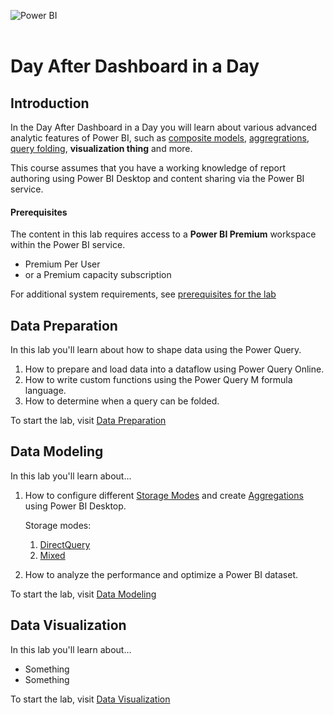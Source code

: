 ![Power BI](https://raw.githubusercontent.com/microsoft/pbiworkshops/main/_Asset%20Library/powerbi.svg)
</br>
</br>

# Day After Dashboard in a Day

## Introduction
In the Day After Dashboard in a Day you will learn about various advanced analytic features of Power BI, such as [composite models](https://docs.microsoft.com/power-bi/transform-model/desktop-composite-models), [aggregrations](https://docs.microsoft.com/power-bi/transform-model/aggregations-advanced), [query folding](https://docs.microsoft.com/power-query/power-query-folding), **visualization thing** and more. 

This course assumes that you have a working knowledge of report authoring using Power BI Desktop and content sharing via the Power BI service.

#### Prerequisites
The content in this lab requires access to a **Power BI Premium** workspace within the Power BI service.
- Premium Per User
- or a Premium capacity subscription

For additional system requirements, see [prerequisites for the lab](./Prerequisites.md)

## Data Preparation

In this lab you'll learn about how to shape data using the Power Query. 

1. How to prepare and load data into a dataflow using Power Query Online.
1. How to write custom functions using the Power Query M formula language.
1. How to determine when a query can be folded.

To start the lab, visit [Data Preparation](./DataPreparation.md)

## Data Modeling

In this lab you'll learn about...

1. How to configure different [Storage Modes](https://docs.microsoft.com/power-bi/transform-model/desktop-storage-mode) and create [Aggregations](https://docs.microsoft.com/power-bi/transform-model/aggregations-advanced) using Power BI Desktop.

    Storage modes:
    1. [DirectQuery](https://docs.microsoft.com/power-bi/connect-data/desktop-directquery-about)
    1. [Mixed](https://docs.microsoft.com/power-bi/transform-model/desktop-composite-models)
1. How to analyze the performance and optimize a Power BI dataset.

To start the lab, visit [Data Modeling](./DataModeling.md)

## Data Visualization

In this lab you'll learn about...

- Something
- Something

To start the lab, visit [Data Visualization](./DataVisualization.md)